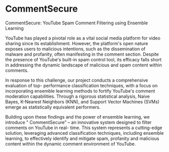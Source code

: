 # CommentSecure
CommentSecure: YouTube Spam Comment Filtering using Ensemble Learning

YouTube has played a pivotal role as a vital social media platform for video sharing since its establishment. However, the platform's open nature exposes users to malicious intentions, such as the dissemination of malware and profanity, often manifesting in the comment section. Despite the presence of YouTube's built-in spam control tool, its efficacy falls short in addressing the dynamic landscape of malicious and spam content within comments.

In response to this challenge, our project conducts a comprehensive evaluation of top- performance classification techniques, with a focus on incorporating ensemble learning methods to fortify YouTube's comment moderation capabilities. Through a rigorous statistical analysis, Naive Bayes, K-Nearest Neighbors (KNN), and Support Vector Machines (SVMs) emerge as statistically equivalent performers.

Building upon these findings and the power of ensemble learning, we introduce " CommentSecure" – an innovative system designed to filter comments on YouTube in real- time. This system represents a cutting-edge solution, leveraging advanced classification techniques, including ensemble learning, to effectively identify and mitigate spam, profanity and malicious content within the dynamic comment environment of YouTube.


